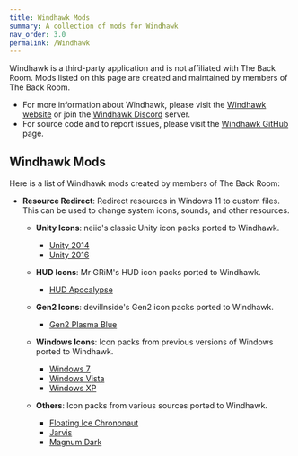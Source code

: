 ```yaml
---
title: Windhawk Mods
summary: A collection of mods for Windhawk
nav_order: 3.0
permalink: /Windhawk
---
```


Windhawk is a third-party application and is not affiliated with The Back Room. Mods listed on this page are created and maintained by members of The Back Room.
- For more information about Windhawk, please visit the [Windhawk website](https://windhawk.net) or join the [Windhawk Discord](https://discord.com/servers/windhawk-923944342991818753) server.
- For source code and to report issues, please visit the [Windhawk GitHub](https://github.com/ramensoftware/windhawk) page.

## Windhawk Mods
Here is a list of Windhawk mods created by members of The Back Room:

- **Resource Redirect**: Redirect resources in Windows 11 to custom files. This can be used to change system icons, sounds, and other resources.

    - **Unity Icons**: neiio's classic Unity icon packs ported to Windhawk.

        - [Unity 2014](https://the-back-room.info/Windhawk/ResourceRedirect/Unity2014)
        - [Unity 2016](https://the-back-room.info/Windhawk/ResourceRedirect/Unity2016)

    - **HUD  Icons**: Mr GRiM's HUD icon packs ported to Windhawk.

        - [HUD Apocalypse](https://the-back-room.info/Windhawk/ResourceRedirect/HUDApocalypse) 

    - **Gen2 Icons**: devillnside's Gen2 icon packs ported to Windhawk.

        - [Gen2 Plasma Blue](https://the-back-room.info/Windhawk/ResourceRedirect/Gen2PlasmaBlue)

    - **Windows Icons**: Icon packs from previous versions of Windows ported to Windhawk.

        - [Windows 7](https://the-back-room.info/Windhawk/ResourceRedirect/Windows7)
        - [Windows Vista](https://the-back-room.info/Windhawk/ResourceRedirect/WindowsVista)
        - [Windows XP](https://the-back-room.info/Windhawk/ResourceRedirect/WindowsXP)

    - **Others**: Icon packs from various sources ported to Windhawk.

        - [Floating Ice Chrononaut](https://the-back-room.info/Windhawk/ResourceRedirect/FloatingIceChrononaut) 
        - [Jarvis](https://the-back-room.info/Windhawk/ResourceRedirect/Jarvis) 
        - [Magnum Dark](https://the-back-room.info/Windhawk/ResourceRedirect/MagnumDark)
